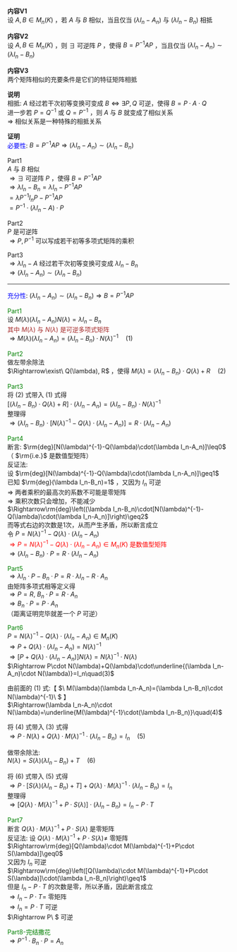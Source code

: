 **内容V1**  
设 $A,B\in M_n(K)$ ，若 $A$ 与 $B$ 相似，当且仅当 $(\lambda I_n-A_n)$ 与 $(\lambda I_n-B_n)$ 相抵  
  
**内容V2**  
设 $A,B\in M_n(K)$ ，则 $\exists$ 可逆阵 $P$ ，使得 $B=P^{-1}AP$ ，当且仅当 $(\lambda I_n-A_n)\sim(\lambda I_n-B_n)$   
  
**内容V3**  
两个矩阵相似的充要条件是它们的特征矩阵相抵  
  
**说明**  
相抵:  $A$ 经过若干次初等变换可变成 $B\Leftrightarrow\exists P,Q$ 可逆，使得 $B=P\cdot A\cdot Q$   
进一步若 $P=Q^{-1}$ 或 $Q=P^{-1}$ ，则 $A$ 与 $B$ 就变成了相似关系  
 $\Rightarrow$ 相似关系是一种特殊的相抵关系  
  
**证明**  
<font color=blue>必要性</font>:  $B=P^{-1}AP\Rightarrow(\lambda I_n-A_n)\sim(\lambda I_n-B_n)$   
  
Part1  
 $A$ 与 $B$ 相似  
 $\Rightarrow\exists$ 可逆阵 $P$ ，使得 $B=P^{-1}AP$   
 $\Rightarrow\lambda I_n-B_n=\lambda I_n-P^{-1}AP$   
 $=\lambda P^{-1}I_nP-P^{-1}AP$   
 $=P^{-1}\cdot(\lambda I_n-A)\cdot P$   
  
Part2  
 $P$ 是可逆阵  
 $\Rightarrow P,P^{-1}$ 可以写成若干初等多项式矩阵的乘积  
  
Part3  
 $\Rightarrow \lambda I_n-A$ 经过若干次初等变换可变成 $\lambda I_n-B_n$   
 $\Rightarrow(\lambda I_n-A_n)\sim(\lambda I_n-B_n)$   
  
---  
  
<font color=blue>充分性</font>:  $(\lambda I_n-A_n)\sim(\lambda I_n-B_n)\Rightarrow B=P^{-1}AP$   
  
<font color=green>Part1</font>  
设 $M(\lambda)(\lambda I_n-A_n)N(\lambda)=\lambda I_n-B_n$   
<font color=brown>其中 $M(\lambda)$ 与 $N(\lambda)$ 是可逆多项式矩阵</font>  
 $\Rightarrow M(\lambda)(\lambda I_n-A_n)=(\lambda I_n-B_n)\cdot N(\lambda)^{-1}\quad(1)$   
  
<font color=green>Part2</font>  
做左带余除法  
 $\Rightarrow\exist\ Q(\lambda), R$ ，使得 $M(\lambda)=(\lambda I_n-B_n)\cdot Q(\lambda)+R\quad(2)$   
  
<font color=green>Part3</font>  
将 $(2)$ 式带入 $(1)$ 式得  
 $[(\lambda I_n-B_n)\cdot Q(\lambda)+R]\cdot(\lambda I_n-A_n)=(\lambda I_n-B_n)\cdot N(\lambda)^{-1}$   
整理得  
 $\Rightarrow(\lambda I_n-B_n)\cdot[N(\lambda)^{-1}-Q(\lambda)\cdot(\lambda I_n-A_n)]=R\cdot(\lambda I_n-A_n)$   
  
<font color=green>Part4</font>  
断言:  $\rm{deg}[N(\lambda)^{-1}-Q(\lambda)\cdot(\lambda I_n-A_n)]\leq0$ （ $\rm{i.e.}$ 是数值型矩阵）  
反证法:  
设 $\rm{deg}[N(\lambda)^{-1}-Q(\lambda)\cdot(\lambda I_n-A_n)]\geq1$   
已知 $\rm{deg}(\lambda I_n-B_n)=1$ ，又因为 $I_n$ 可逆  
 $\Rightarrow$ 两者乘积的最高次的系数不可能是零矩阵  
 $\Rightarrow$ 乘积次数只会增加，不能减少  
 $\Rightarrow\rm{deg}\left((\lambda I_n-B_n)\cdot[N(\lambda)^{-1}-Q(\lambda)\cdot(\lambda I_n-A_n)]\right)\geq2$   
而等式右边的次数是1次，从而产生矛盾，所以断言成立  
令 $P=N(\lambda)^{-1}-Q(\lambda)\cdot(\lambda I_n-A_n)$   
<font color=red> $\Rightarrow P=N(\lambda)^{-1}-Q(\lambda)\cdot(\lambda I_n-A_n)\in M_n(K)$ 是数值型矩阵</font>  
 $\Rightarrow(\lambda I_n-B_n)\cdot P=R\cdot(\lambda I_n-A_n)$   
  
<font color=green>Part5</font>  
 $\Rightarrow\lambda I_n\cdot P-B_n\cdot P=R\cdot\lambda I_n-R\cdot A_n$   
由矩阵多项式相等定义得  
 $\Rightarrow P=R,\ B_n\cdot P=R\cdot A_n$   
 $\Rightarrow B_n\cdot P=P\cdot A_n$   
（距离证明完毕就差一个 $P$ 可逆）  
  
<font color=green>Part6</font>  
 $P=N(\lambda)^{-1}-Q(\lambda)\cdot(\lambda I_n-A_n)\in M_n(K)$   
 $\Rightarrow P+Q(\lambda)\cdot(\lambda I_n-A_n)=N(\lambda)^{-1}$   
 $\Rightarrow [P+Q(\lambda)\cdot(\lambda I_n-A_n)]N(\lambda)=N(\lambda)^{-1}\cdot N(\lambda)$   
 $\Rightarrow P\cdot N(\lambda)+Q(\lambda)\cdot\underline{(\lambda I_n-A_n)\cdot N(\lambda)}=I_n\quad(3)$   
  
由前面的 $(1)$ 式:【 $\ M(\lambda)(\lambda I_n-A_n)=(\lambda I_n-B_n)\cdot N(\lambda)^{-1}\ $ 】  
 $\Rightarrow(\lambda I_n-A_n)\cdot N(\lambda)=\underline{M(\lambda)^{-1}\cdot(\lambda I_n-B_n)}\quad(4)$   
  
将 $(4)$ 式带入 $(3)$ 式得  
 $\Rightarrow P\cdot N(\lambda)+Q(\lambda)\cdot M(\lambda)^{-1}\cdot(\lambda I_n-B_n)=I_n\quad(5)$   
  
做带余除法:  
 $N(\lambda)=S(\lambda)(\lambda I_n-B_n)+T\quad(6)$   
  
将 $(6)$ 式带入 $(5)$ 式得  
 $\Rightarrow P\cdot[S(\lambda)(\lambda I_n-B_n)+T]+Q(\lambda)\cdot M(\lambda)^{-1}\cdot(\lambda I_n-B_n)=I_n$   
整理得  
 $\Rightarrow [Q(\lambda)\cdot M(\lambda)^{-1}+P\cdot S(\lambda)]\cdot(\lambda I_n-B_n)=I_n-P\cdot T$   
  
<font color=green>Part7</font>  
断言 $Q(\lambda)\cdot M(\lambda)^{-1}+P\cdot S(\lambda)$ 是零矩阵  
反证法: 设 $Q(\lambda)\cdot M(\lambda)^{-1}+P\cdot S(\lambda)\neq$ 零矩阵  
 $\Rightarrow\rm{deg}[Q(\lambda)\cdot M(\lambda)^{-1}+P\cdot S(\lambda)]\geq0$   
又因为 $I_n$ 可逆  
 $\Rightarrow\rm{deg}\left([Q(\lambda)\cdot M(\lambda)^{-1}+P\cdot S(\lambda)]\cdot(\lambda I_n-B_n)\right)\geq1$   
但是 $I_n-P\cdot T$ 的次数是零，所以矛盾，因此断言成立  
 $\Rightarrow I_n-P\cdot T=$ 零矩阵  
 $\Rightarrow I_n=P\cdot T$ 可逆  
 $\Rightarrow P\ $ 可逆  
  
<font color=green>Part8-完结撒花</font>  
 $\Rightarrow P^{-1}\cdot B_n\cdot P=A_n$   
